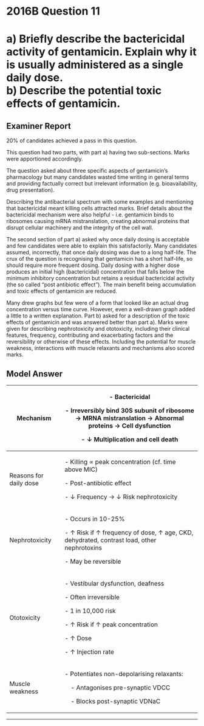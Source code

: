 <div class = "saq"> 

# 2016B Question 11 
# a) Briefly describe the bactericidal activity of gentamicin. Explain why it is usually administered as a single daily dose. <br>b) Describe the potential toxic effects of gentamicin.



## Examiner Report
20% of candidates achieved a pass in this question.


This question had two parts, with part a) having two sub-sections. Marks were apportioned accordingly.


The question asked about three specific aspects of gentamicin’s pharmacology but many candidates wasted time writing in general terms and providing factually correct but irrelevant information (e.g. bioavailability, drug presentation).


Describing the antibacterial spectrum with some examples and mentioning that bactericidal meant killing cells attracted marks. Brief details about the bactericidal mechanism were also helpful - i.e. gentamicin binds to ribosomes causing mRNA mistranslation, creating abnormal proteins that disrupt cellular machinery and the integrity of the cell wall.


The second section of part a) asked why once daily dosing is acceptable and few candidates were able to explain this satisfactorily. Many candidates assumed, incorrectly, that once daily dosing was due to a long half-life. The crux of the question is recognising that gentamicin has a short half-life, so should require more frequent dosing. Daily dosing with a higher dose produces an initial high (bactericidal) concentration that falls below the minimum inhibitory concentration but retains a residual bactericidal activity (the so called “post antibiotic effect”). The main benefit being accumulation and toxic effects of gentamicin are reduced.


Many drew graphs but few were of a form that looked like an actual drug concentration versus time curve. However, even a well-drawn graph added a little to a written explanation.
Part b) asked for a description of the toxic effects of gentamicin and was answered better than part a). Marks were given for describing nephrotoxicity and ototoxicity, including their clinical features, frequency, contributing and exacerbating factors and the reversibility or otherwise of these effects. Including the potential for muscle weakness, interactions with muscle relaxants and mechanisms also scored marks.

## Model Answer
|Mechanism|<p>- Bactericidal</p><p>- Irreversibly bind 30S subunit of ribosome → MRNA mistranslation → Abnormal proteins → Cell dysfunction</p><p>- ↓ Multiplication and cell death</p>|
| -- | -- |
|Reasons for daily dose|<p>- Killing ∝ peak concentration (cf. time above MIC)</p><p>- Post-antibiotic effect</p><p>- ↓ Frequency → ↓ Risk nephrotoxicity</p>|
|Nephrotoxicity|<p>- Occurs in 10-25%</p><p>- ↑ Risk if ↑ frequency of dose, ↑ age, CKD, dehydrated, contrast load, other nephrotoxins</p><p>- May be reversible</p>|
|Ototoxicity|<p>- Vestibular dysfunction, deafness</p><p>- Often irreversible</p><p>- 1 in 10,000 risk</p><p>- ↑ Risk if ↑ peak concentration</p><p>- ↑ Dose</p><p>- ↑ Injection rate</p>|
|Muscle weakness|<p>- Potentiates non-depolarising relaxants:</p><p>&emsp;- Antagonises pre-synaptic VDCC</p><p>&emsp;- Blocks post-synaptic VDNaC</p>|



--- 

</div>